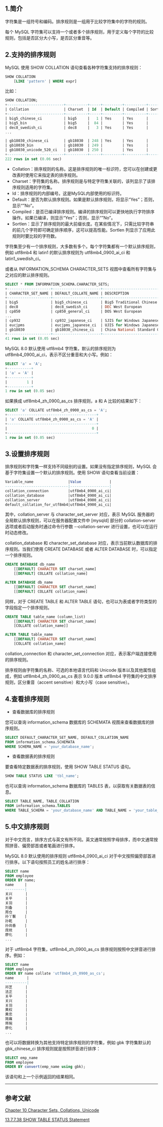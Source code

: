 ﻿## 1.简介
字符集是一组符号和编码。排序规则是一组用于比较字符集中的字符的规则。

每个 MySQL 字符集可以支持一个或者多个排序规则，用于定义每个字符的比较规则，包括是否区分大小写，是否区分重音等。
## 2.支持的排序规则
MySQL 使用 SHOW COLLATION 语句查看各种字符集支持的排序规则：
```sql
SHOW COLLATION
    [LIKE 'pattern' | WHERE expr]
```
比如：
```sql
SHOW COLLATION;
+--------------------------+----------+-----+---------+----------+---------+
| Collation                | Charset  | Id  | Default | Compiled | Sortlen |
+--------------------------+----------+-----+---------+----------+---------+
| big5_chinese_ci          | big5     |   1 | Yes     | Yes      |       1 |
| big5_bin                 | big5     |  84 |         | Yes      |       1 |
| dec8_swedish_ci          | dec8     |   3 | Yes     | Yes      |       1 |
...

| gb18030_chinese_ci       | gb18030  | 248 | Yes     | Yes      |       2 |
| gb18030_bin              | gb18030  | 249 |         | Yes      |       1 |
| gb18030_unicode_520_ci   | gb18030  | 250 |         | Yes      |       8 |
+--------------------------+----------+-----+---------+----------+---------+
222 rows in set (0.06 sec)
```
- Collation：排序规则的名称。这是排序规则的唯一标识符，您可以在创建或更改表时使用它来指定表的排序规则。
- Charset：字符集的名称。排序规则是与特定字符集关联的，该列显示了该排序规则适用的字符集。
- Id：排序规则的内部编号。这是MySQL内部使用的标识符。
- Default：是否为默认排序规则。如果是默认排序规则，将显示“Yes”；否则，显示“”No”。
- Compiled：是否已编译排序规则。编译的排序规则可以更快地执行字符排序操作。如果已编译，则显示“Yes”；否则，显示“”No”。
- Sortlen：显示了排序规则的最大前缀长度。在某些情况下，只需比较字符串的前几个字符即可确定排序顺序，这可以提高性能。Sortlen 列显示了应用此规则时要比较的字符数。

字符集至少有一个排序规则，大多数有多个。每个字符集都有一个默认排序规则，例如 utf8mb4 和 latin1 的默认排序规则为 utf8mb4_0900_ai_ci 和 latin1_swedish_ci。

或者从 INFORMATION_SCHEMA CHARACTER_SETS 视图中查看所有字符集与之对应的默认排序规则。
```sql
SELECT * FROM INFORMATION_SCHEMA.CHARACTER_SETS;
+--------------------+----------------------+---------------------------------+--------+
| CHARACTER_SET_NAME | DEFAULT_COLLATE_NAME | DESCRIPTION                     | MAXLEN |
+--------------------+----------------------+---------------------------------+--------+
| big5               | big5_chinese_ci      | Big5 Traditional Chinese        |      2 |
| dec8               | dec8_swedish_ci      | DEC West European               |      1 |
| cp850              | cp850_general_ci     | DOS West European               |      1 |
...
| cp932              | cp932_japanese_ci    | SJIS for Windows Japanese       |      2 |
| eucjpms            | eucjpms_japanese_ci  | UJIS for Windows Japanese       |      3 |
| gb18030            | gb18030_chinese_ci   | China National Standard GB18030 |      4 |
+--------------------+----------------------+---------------------------------+--------+
41 rows in set (0.05 sec)
```
MySQL 8.0 默认使用 utf8mb4 字符集，默认的排序规则为 utf8mb4_0900_ai_ci，表示不区分重音和大小写。例如：
```sql
SELECT 'a' = 'A';
+-----------+
| 'a' = 'A' |
+-----------+
|         1 |
+-----------+
1 row in set (0.05 sec)
```
如果换成 utf8mb4_zh_0900_as_cs 排序规则，a 和 A 比较的结果如下：
```sql
SELECT 'a' COLLATE utf8mb4_zh_0900_as_cs = 'A';
+-----------------------------------------+
| 'a' COLLATE utf8mb4_zh_0900_as_cs = 'A' |
+-----------------------------------------+
|                                       0 |
+-----------------------------------------+
1 row in set (0.05 sec)
```
## 3.设置排序规则
排序规则和字符集一样支持不同级别的设置。如果没有指定排序规则，MySQL 会基于字符集设置一个默认的排序规则。使用 SHOW 语句查看当前设置：
```sql
Variable_name                |Value             |
-----------------------------|------------------|
collation_connection         |utf8mb4_0900_ai_ci|
collation_database           |utf8mb4_0900_ai_ci|
collation_server             |utf8mb4_0900_ai_ci|
default_collation_for_utf8mb4|utf8mb4_0900_ai_ci|
```
其中，collation_server 与 character_set_server 对应，表示 MySQL 服务器的全局默认排序规则，可以在服务器配置文件中 [mysqld] 部分的 collation-server 选项或者启动服务时通过命令行参数 --collation-server 进行设置，也可以在运行时动态修改。

collation_database 和 character_set_database 对应，表示当前默认数据库的排序规则。当我们使用 CREATE DATABASE 或者 ALTER DATABASE 时，可以指定一个排序规则。
```sql
CREATE DATABASE db_name
    [[DEFAULT] CHARACTER SET charset_name]
    [[DEFAULT] COLLATE collation_name]

ALTER DATABASE db_name
    [[DEFAULT] CHARACTER SET charset_name]
    [[DEFAULT] COLLATE collation_name]
```
同样，对于 CREATE TABLE 和 ALTER TABLE 语句，也可以为表或者字符类型的字段指定一个排序规则。
```sql
CREATE TABLE table_name (column_list)
    [[DEFAULT] CHARACTER SET charset_name]
    [COLLATE collation_name]]

ALTER TABLE table_name
    [[DEFAULT] CHARACTER SET charset_name]
    [COLLATE collation_name]
```
collation_connection 和 character_set_connection 对应，表示客户端连接使用的排序规则。

排序规则由字符集的名称、可选的本地语言代码和 Unicode 版本以及其他属性组成，例如 utf8mb4_zh_0900_as_cs 表示 9.0.0 版本 utf8mb4 字符集的中文排序规则，区分重音（accent sensitive）和大小写（case sensitive）。

## 4.查看排序规则
- 查看数据库的排序规则

您可以查询 information_schema 数据库的 SCHEMATA 视图来查看数据库的排序规则。
```sql
SELECT DEFAULT_CHARACTER_SET_NAME, DEFAULT_COLLATION_NAME
FROM information_schema.SCHEMATA
WHERE SCHEMA_NAME = 'your_database_name';
```
- 查看数据表的排序规则

要查看特定数据表的排序规则，使用 SHOW TABLE STATUS 语句。
```sql
SHOW TABLE STATUS LIKE 'tbl_name';
```
也可以查询 information_schema 数据库的 TABLES 表，以获取有关数据表的信息。
```sql
SELECT TABLE_NAME, TABLE_COLLATION
FROM information_schema.TABLES
WHERE TABLE_SCHEMA = 'your_database_name' AND TABLE_NAME = 'your_table_name';
```
## 5.中文排序规则
对于中文而言，排序方式与英文有所不同。英文通常按照字母排序，而中文通常按照拼音、偏旁部首或者笔画进行排序。

MySQL 8.0 默认使用的排序规则 utf8mb4_0900_ai_ci 对于中文按照偏旁部首进行排序。以下语句按照员工的姓名进行排序：
```sql
SELECT name
FROM employee
ORDER BY name;
name     |
---------|
关兴      |
关平      |
关羽      |
刘备      |
周仓      |
孙丫鬟    |
孙乾      |
孙尚香    |
庞统      |
廖化      |
...
```
对于 utf8mb4 字符集，utf8mb4_zh_0900_as_cs 排序规则按照中文拼音进行排序。例如：
```sql
SELECT name
FROM employee
ORDER BY name collate 'utf8mb4_zh_0900_as_cs';
name      |
----------|
邓芝      |
法正      |
关平      |
关兴      |
关羽      |
黄权      |
黄忠      |
简雍      |
蒋琬      |
廖化      |
...
```
也可以将数据转换为其他支持特定排序规则的字符集，例如 gbk 字符集默认的 gbk_chinese_ci 排序规则就是按照拼音进行排序：
```sql
SELECT emp_name
FROM employee
ORDER BY convert(emp_name using gbk);
```
该语句和上一个示例返回的结果相同。

---
## 参考文献
[Chapter 10 Character Sets, Collations, Unicode](https://dev.mysql.com/doc/refman/8.0/en/charset.html)

[13.7.7.38 SHOW TABLE STATUS Statement](https://dev.mysql.com/doc/refman/8.0/en/show-table-status.html)

<Vssue title="排序规则" />